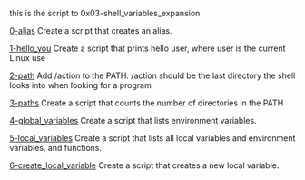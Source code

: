 this is the script to 0x03-shell_variables_expansion

[0-alias](0-alias)
Create a script that creates an alias.

[1-hello_you](1-hello_you)
Create a script that prints hello user, where user is the current Linux use

[2-path](2-path)
Add /action to the PATH. /action should be the last directory the shell looks into when looking for a program

[3-paths](3-paths)
Create a script that counts the number of directories in the PATH

[4-global_variables](4-global_variables)
Create a script that lists environment variables.

[5-local_variables](5-local_variables)
Create a script that lists all local variables and environment variables, and functions.

[6-create_local_variable](6-create_local_variable)
Create a script that creates a new local variable.
